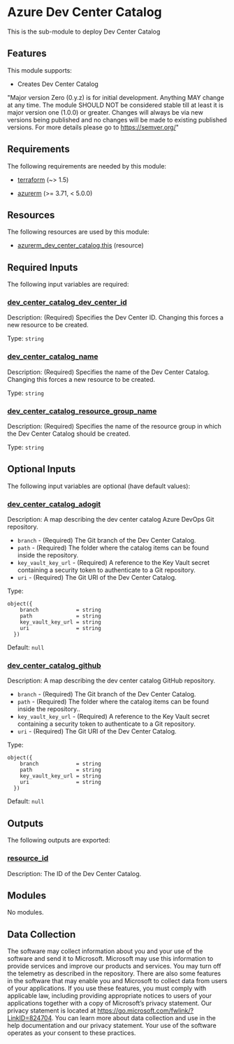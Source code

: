 <!-- BEGIN_TF_DOCS -->
# Azure Dev Center Catalog

This is the sub-module to deploy Dev Center Catalog

## Features

This module supports:

- Creates Dev Center Catalog

"Major version Zero (0.y.z) is for initial development. Anything MAY change at any time. The module SHOULD NOT be considered stable till at least it is major version one (1.0.0) or greater. Changes will always be via new versions being published and no changes will be made to existing published versions. For more details please go to <https://semver.org/>"

<!-- markdownlint-disable MD033 -->
## Requirements

The following requirements are needed by this module:

- <a name="requirement_terraform"></a> [terraform](#requirement\_terraform) (~> 1.5)

- <a name="requirement_azurerm"></a> [azurerm](#requirement\_azurerm) (>= 3.71, < 5.0.0)

## Resources

The following resources are used by this module:

- [azurerm_dev_center_catalog.this](https://registry.terraform.io/providers/hashicorp/azurerm/latest/docs/resources/dev_center_catalog) (resource)

<!-- markdownlint-disable MD013 -->
## Required Inputs

The following input variables are required:

### <a name="input_dev_center_catalog_dev_center_id"></a> [dev\_center\_catalog\_dev\_center\_id](#input\_dev\_center\_catalog\_dev\_center\_id)

Description: (Required) Specifies the Dev Center ID. Changing this forces a new resource to be created.

Type: `string`

### <a name="input_dev_center_catalog_name"></a> [dev\_center\_catalog\_name](#input\_dev\_center\_catalog\_name)

Description: (Required) Specifies the name of the Dev Center Catalog. Changing this forces a new resource to be created.

Type: `string`

### <a name="input_dev_center_catalog_resource_group_name"></a> [dev\_center\_catalog\_resource\_group\_name](#input\_dev\_center\_catalog\_resource\_group\_name)

Description: (Required) Specifies the name of the resource group in which the Dev Center Catalog should be created.

Type: `string`

## Optional Inputs

The following input variables are optional (have default values):

### <a name="input_dev_center_catalog_adogit"></a> [dev\_center\_catalog\_adogit](#input\_dev\_center\_catalog\_adogit)

Description: A map describing the dev center catalog Azure DevOps Git repository.
- `branch` - (Required) The Git branch of the Dev Center Catalog.
- `path` - (Required) The folder where the catalog items can be found inside the repository.
- `key_vault_key_url` - (Required) A reference to the Key Vault secret containing a security token to authenticate to a Git repository.
- `uri` - (Required) The Git URI of the Dev Center Catalog.

Type:

```hcl
object({
    branch            = string
    path              = string
    key_vault_key_url = string
    uri               = string
  })
```

Default: `null`

### <a name="input_dev_center_catalog_github"></a> [dev\_center\_catalog\_github](#input\_dev\_center\_catalog\_github)

Description: A map describing the dev center catalog GitHub repository.
- `branch` - (Required) The Git branch of the Dev Center Catalog.
- `path` - (Required) The folder where the catalog items can be found inside the repository..
- `key_vault_key_url` - (Required) A reference to the Key Vault secret containing a security token to authenticate to a Git repository.
- `uri` - (Required) The Git URI of the Dev Center Catalog.

Type:

```hcl
object({
    branch            = string
    path              = string
    key_vault_key_url = string
    uri               = string
  })
```

Default: `null`

## Outputs

The following outputs are exported:

### <a name="output_resource_id"></a> [resource\_id](#output\_resource\_id)

Description: The ID of the Dev Center Catalog.

## Modules

No modules.

<!-- markdownlint-disable-next-line MD041 -->
## Data Collection

The software may collect information about you and your use of the software and send it to Microsoft. Microsoft may use this information to provide services and improve our products and services. You may turn off the telemetry as described in the repository. There are also some features in the software that may enable you and Microsoft to collect data from users of your applications. If you use these features, you must comply with applicable law, including providing appropriate notices to users of your applications together with a copy of Microsoft’s privacy statement. Our privacy statement is located at <https://go.microsoft.com/fwlink/?LinkID=824704>. You can learn more about data collection and use in the help documentation and our privacy statement. Your use of the software operates as your consent to these practices.
<!-- END_TF_DOCS -->